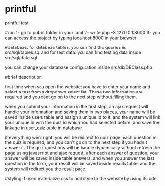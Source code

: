 # printful
printful test

#run
1- go to public folder in your cmd
2- write php -S 127.0.0.1:8000
3- you can access the project by typing localhost:8000 in your browser

#database:
for database tables: you can find the queries in: src/sql/tables.sql
and for test data: you can find testing data inside : src/sql/data.sql

you can change your database configuration inside src/db/DBClass.php

#brief description:

first time when you open the website: you have to enter your name and select a test from a dropdown select list. 
These two information are required and you cant go on to the next step without filling them.

when you submit your information in the first step, an ajax request will handle your information and saving them in two places,
your name will be saved inside users table and assign a unique id to it. and the system will link your unique id with the quiz id 
which you had selected before. and save the linkage in user_quiz table in database.

if everything went right, you will be redirect to quiz page. each question in the quiz is required, and you can't go on to the next step if you hadn't answer it.
The quiz questions will be handle dynamically without refresh the page using javascript and ajax request. after each answer of question, your answer will be saved inside table answers.
and when you answer the last question in the form, your result will be saved inside results table. and the system will redirect you the result page.

#styling: 
I used materialize css to add style to the website by using its cdn.